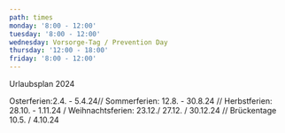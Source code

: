 ```yaml
---
path: times
monday: '8:00 - 12:00'
tuesday: '8:00 - 12:00'
wednesday: Vorsorge-Tag / Prevention Day
thursday: '12:00 - 18:00'
friday: '8:00 - 12:00'
---
```

Urlaubsplan 2024

 Osterferien:2.4. - 5.4.24// Sommerferien: 12.8. - 30.8.24 // Herbstferien: 28.10. - 1.11.24 / Weihnachtsferien: 23.12./ 27.12. / 30.12.24 // Brückentage 10.5. / 4.10.24
